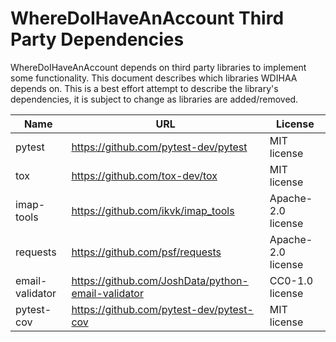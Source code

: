 # WhereDoIHaveAnAccount Third Party Dependencies

WhereDoIHaveAnAccount depends on third party libraries to implement some functionality. This document describes which libraries WDIHAA depends on. This is a best effort attempt to describe the library's dependencies, it is subject to change as libraries are added/removed.

| Name            | URL                                                | License            |
|-----------------|----------------------------------------------------|--------------------|
| pytest          | https://github.com/pytest-dev/pytest               | MIT license        |
| tox             | https://github.com/tox-dev/tox                     | MIT license        |
| imap-tools      | https://github.com/ikvk/imap_tools                 | Apache-2.0 license |
| requests        | https://github.com/psf/requests                    | Apache-2.0 license |
| email-validator | https://github.com/JoshData/python-email-validator | CC0-1.0 license    |
| pytest-cov      | https://github.com/pytest-dev/pytest-cov           | MIT license        |